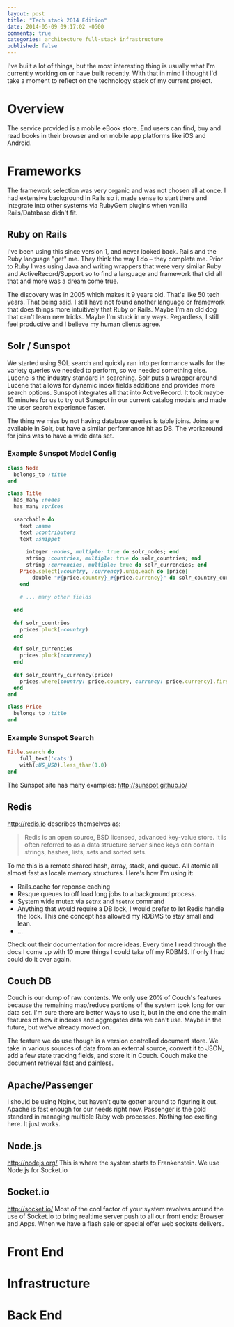 ```yaml
---
layout: post
title: "Tech stack 2014 Edition"
date: 2014-05-09 09:17:02 -0500
comments: true
categories: architecture full-stack infrastructure
published: false
---
```

I've built a lot of things, but the most interesting thing is usually what I'm currently working on or have
built recently. With that in mind I thought I'd take a moment to reflect on the technology stack of my current
project.

<!-- more -->

# Overview
The service provided is a mobile eBook store. End users can find, buy and read books in their browser and on mobile app
platforms like iOS and Android.

# Frameworks
The framework selection was very organic and was not chosen all at once. I had extensive background in Rails so it made
sense to start there and integrate into other systems via RubyGem plugins when vanilla Rails/Database didn't fit.

## Ruby on Rails
I've been using this since version 1, and never looked back. Rails and the Ruby language "get" me. They
think the way I do – they complete me. Prior to Ruby I was using Java and writing wrappers that were very
similar Ruby and ActiveRecord/Support so to find a language and framework that did all that and more was a
dream come true.

The discovery was in 2005 which makes it 9 years old. That's like 50 tech years. That
being said. I still have not found another language or framework that does things more
intuitively that Ruby or Rails. Maybe I'm an old dog that can't learn new tricks. Maybe
I'm stuck in my ways. Regardless, I still feel productive and I believe my human clients
agree.

## Solr / Sunspot
We started using SQL search and quickly ran into performance walls for the variety queries we needed to perform, so we
needed something else. Lucene is the industry standard in searching. Solr puts a wrapper around Lucene that allows for
dynamic index fields additions and provides more search options. Sunspot integrates all that into ActiveRecord.
It took maybe 10 minutes for us to try out Sunspot in our current catalog modals and made the user search experience
faster.

The thing we miss by not having database queries is table joins. Joins are available in Solr, but have a similar
performance hit as DB. The workaround for joins was to have a wide data set.

### Example Sunspot Model Config
```ruby
class Node
  belongs_to :title
end

class Title
  has_many :nodes
  has_many :prices
  
  searchable do
    text :name
    text :contributors
    text :snippet
    
 	  integer :nodes, multiple: true do solr_nodes; end
 	  string :countries, multiple: true do solr_countries; end
 	  string :currencies, multiple: true do solr_currencies; end
  	Price.select(:country, :currency).uniq.each do |price|
  		double "#{price.country}_#{price.currency}" do solr_country_currency(price); end
  	end
  	
    # ... many other fields
    
  end
  
  def solr_countries
  	prices.pluck(:country)
  end
  
  def solr_currencies
  	prices.pluck(:currency)
  end
  
  def solr_country_currency(price)
  	prices.where(country: price.country, currency: price.currency).first.try(:price)
  end
end

class Price
  belongs_to :title
end
```

### Example Sunspot Search
```ruby
Title.search do
	full_text('cats')
	with(:US_USD).less_than(1.0)
end
```

The Sunspot site has many examples: http://sunspot.github.io/


## Redis

http://redis.io describes themselves as:

> Redis is an open source, BSD licensed, advanced key-value store.
> It is often referred to as a data structure server since keys can contain
> strings, hashes, lists, sets and sorted sets.

To me this is a remote shared hash, array, stack, and queue. All atomic all almost fast
as locale memory structures. Here's how I'm using it:

* Rails.cache for reponse caching
* Resque queues to off load long jobs to a background process.
* System wide mutex via `setnx` and `hsetnx` command
* Anything that would require a DB lock, I would prefer to let Redis handle the lock. This one concept has allowed my RDBMS to stay small and lean.
* ...

Check out their documentation for more ideas. Every time I read through the docs I come
up with 10 more things I could take off my RDBMS. If only I had could do it over again.


## Couch DB
Couch is our dump of raw contents. We only use 20% of Couch's features because the remaining map/reduce portions of the system took long for our data set. I'm sure there are better ways to use it, but in the end one the main features of how it indexes and aggregates data we can't use. Maybe in the future, but we've already moved on.

The feature we do use though is a version controlled document store. We take in various sources of data from an external source, convert it to JSON, add a few state tracking fields, and store it in Couch. Couch make the document retrieval fast and painless.

## Apache/Passenger
I should be using Nginx, but haven't quite gotten around to figuring it out. Apache is fast enough for our needs right now. Passenger is the gold standard in managing multiple Ruby web processes. Nothing too exciting here. It just works.

## Node.js
http://nodejs.org/
This is where the system starts to Frankenstein. We use Node.js for Socket.io

## Socket.io
http://socket.io/
Most of the cool factor of your system revolves around the use of Socket.io to bring realtime server push to all our front ends: Browser and Apps. When we have a flash sale or special offer web sockets delivers.


# Front End


# Infrastructure


# Back End

